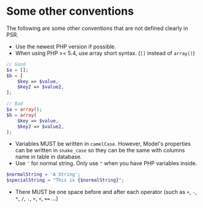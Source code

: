 Some other conventions
=====================

The following are some other conventions that are not defined clearly in PSR.

- Use the newest PHP version if possible.
- When using PHP >= 5.4, use array short syntax. (`[]` instead of `array()`)
```php
// Good
$a = [];
$b = [
    $key => $value,
    $key2 => $value2,
];

// Bad
$a = array();
$b = array(
    $key => $value,
    $key2 => $value2,
);
```

- Variables MUST be written in `camelCase`. However, Model's properties can be written in `snake_case` so they can be the same with columns name in table in database.
- Use `'` for normal string. Only use `"` when you have PHP variables inside.
```php
$normalString = 'A String';
$specialString = "This is {$normalString}";
```
- There MUST be one space before and after each operator (such as `+`, `-`, `*`, `/`, `.`, `>`, `<`, `==` ...)
